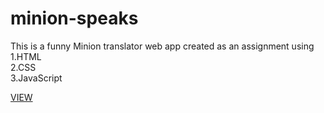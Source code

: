 # minion-speaks

This is a funny Minion translator web app created as an assignment using
1.HTML<br>
2.CSS<br>
3.JavaScript<br>

[VIEW](https://translatorbanana.netlify.app/)
